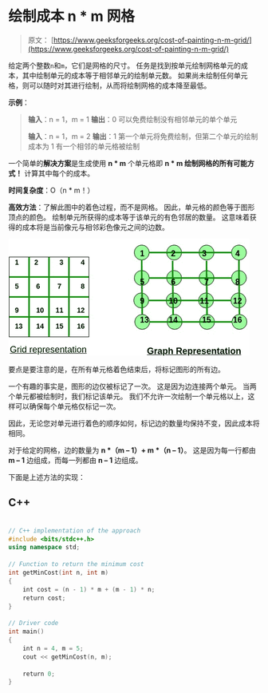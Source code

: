 # 绘制成本 n * m 网格

> 原文： [https://www.geeksforgeeks.org/cost-of-painting-n-m-grid/](https://www.geeksforgeeks.org/cost-of-painting-n-m-grid/)

给定两个整数`n`和`m`，它们是网格的尺寸。 任务是找到按单元绘制网格单元的成本，其中绘制单元的成本等于相邻单元的绘制单元数。 如果尚未绘制任何单元格，则可以随时对其进行绘制，从而将绘制网格的成本降至最低。

**示例**：

> **输入**：n = 1，m = 1
> **输出**：0
> 可以免费绘制没有相邻单元的单个单元
> 
> **输入**：n = 1，m = 2
> **输出**：1
> 第一个单元将免费绘制，但第二个单元的绘制成本为 1 有一个相邻的单元格被绘制

一个简单的**解决方案**是生成使用 **n * m** 个单元格即 **n * m 绘制网格的所有可能方式！** 计算其中每个的成本。

**时间复杂度**：O（n * m！）

**高效方法**：了解此图中的着色过程，而不是网格。 因此，单元格的颜色等于图形顶点的颜色。 绘制单元所获得的成本等于该单元的有色邻居的数量。 这意味着获得的成本将是当前像元与相邻彩色像元之间的边数。

![](img/60c97155274e771de7fde5a88593bd6f.png)

要点是要注意的是，在所有单元格着色结束后，将标记图形的所有边。

一个有趣的事实是，图形的边仅被标记了一次。 这是因为边连接两个单元。 当两个单元都被绘制时，我们标记该单元。 我们不允许一次绘制一个单元格以上，这样可以确保每个单元格仅标记一次。

因此，无论您对单元进行着色的顺序如何，标记边的数量均保持不变，因此成本将相同。

对于给定的网格，边的数量为 **n *（m – 1）+ m *（n – 1）**。 这是因为每一行都由 **m – 1** 边组成，而每一列都由 **n – 1** 边组成。

下面是上述方法的实现：

## C++

```cpp

// C++ implementation of the approach 
#include <bits/stdc++.h> 
using namespace std; 

// Function to return the minimum cost 
int getMinCost(int n, int m) 
{ 
    int cost = (n - 1) * m + (m - 1) * n; 
    return cost; 
} 

// Driver code 
int main() 
{ 
    int n = 4, m = 5; 
    cout << getMinCost(n, m); 

    return 0; 
} 

```